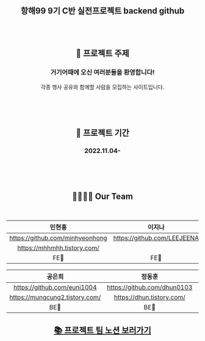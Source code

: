 <div align="center">

## 항해99 9기 C반 실전프로젝트 backend github 

<br>
<br>

## 📢 프로젝트 주제 


<h3> 거기어때에 오신 여러분들을 환영합니다! </h3>
 
각종 행사 공유와 함께할 사람을 모집하는 사이트입니다.

</div>


<br> <br> <br>

<div align="center">

## 📅 프로젝트 기간 

<h3> 2022.11.04- </h3>

<br> <br> <br>

## 👨‍👩‍👧‍👦 Our Team 
<br>

|민현홍|이지나|박지윤|
|:---:|:---:|:---:|
|https://github.com/minhyeonhong|https://github.com/LEEJEENA|https://github.com/verocony|
|https://mhhmhh.tistory.com/||https://verocony.tistory.com/|
|FE💚|FE💚|FE💚|

|공은희|정동훈|김병현|
|:---:|:---:|:---:|
|https://github.com/euni1004|https://github.com/dhun0103|https://github.com/KimByeungHyun|
|https://mungcung2.tistory.com/|https://dhun.tistory.com/|https://rlaqudgus.tistory.com/|
|BE💙|BE💙|BE💙|


## [📚 프로젝트 팀 노션 보러가기](https://euninote.notion.site/C-3-SA-c27cbed753ac40449cb391623eebc245) 
